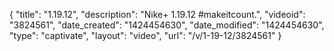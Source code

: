 {
    "title": "1.19.12",
    "description": "Nike+ 1.19.12 #makeitcount.",
    "videoid": "3824561",
    "date_created": "1424454630",
    "date_modified": "1424454630",
    "type": "captivate",
    "layout": "video",
    "url": "\/v\/1-19-12\/3824561"
}
